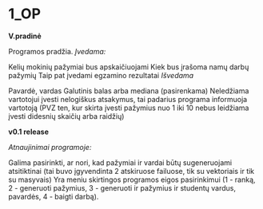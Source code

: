 # 1_OP
**V.pradinė**

Programos pradžia.
_Įvedama:_

Kelių mokinių pažymiai bus apskaičiuojami
Kiek bus įrašoma namų darbų pažymių
Taip pat įvedami egzamino rezultatai
_Išvedama_

Pavardė, vardas
Galutinis balas arba mediana (pasirenkama)
Neledžiama vartotojui įvesti nelogiškus atsakymus, tai padarius programa informuoja vartotoją
(PVZ ten, kur skirta įvesti pažymius nuo 1 iki 10 nebus leidžiama įvesti didesnių skaičių arba raidžių)

**v0.1 release**

_Atnaujinimai programoje:_

Galima pasirinkti, ar nori, kad pažymiai ir vardai būtų sugeneruojami atsitiktinai
(tai buvo įgyvendinta 2 atskiruose failuose, tik su vektoriais ir tik su masyvais)
Yra meniu skirtingos programos eigos pasirinkimui (1 - ranką, 2 - generuoti pažymius, 3 - generuoti ir pažymius ir studentų vardus, pavardės, 4 - baigti darbą).
